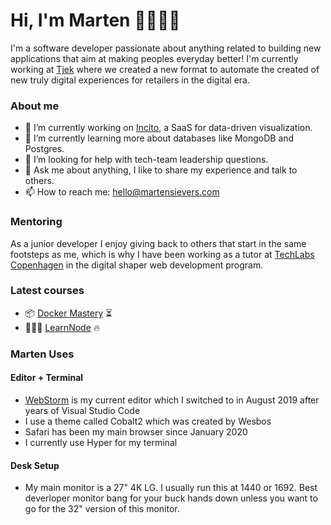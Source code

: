 # Hi, I'm Marten 👋👨🏼‍💻

I'm a software developer passionate about anything related to building new applications that aim at making peoples everyday better! I'm currently working at [Tjek](https://tjek.com) where we created a new format to automate the created of new truly digital experiences for retailers in the digital era.

### About me

- 🔭 I’m currently working on [Incito](https://incito.io), a SaaS for data-driven visualization.
- 🌱 I’m currently learning more about databases like MongoDB and Postgres.
- 🤔 I’m looking for help with tech-team leadership questions.
- 💬 Ask me about anything, I like to share my experience and talk to others.
- 📫 How to reach me: hello@martensievers.com

### Mentoring

As a junior developer I enjoy giving back to others that start in the same footsteps as me, which is why I have been working as a tutor at [TechLabs Copenhagen](https://www.techlabs.org/location/copenhagen) in the digital shaper web development program.

### Latest courses

- 📦 [Docker Mastery](https://www.udemy.com/course/docker-mastery/) ⏳
- 🧑🏼‍💻 [LearnNode](https://learnnode.com) 🔥

### Marten Uses

#### Editor + Terminal

- [WebStorm]() is my current editor which I switched to in August 2019 after years of Visual Studio Code
- I use a theme called Cobalt2 which was created by Wesbos
- Safari has been my main browser since January 2020
- I currently use Hyper for my terminal

#### Desk Setup

- My main monitor is a 27" 4K LG. I usually run this at 1440 or 1692. Best deverloper monitor bang for your buck hands down unless you want to go for the 32" version of this monitor.
